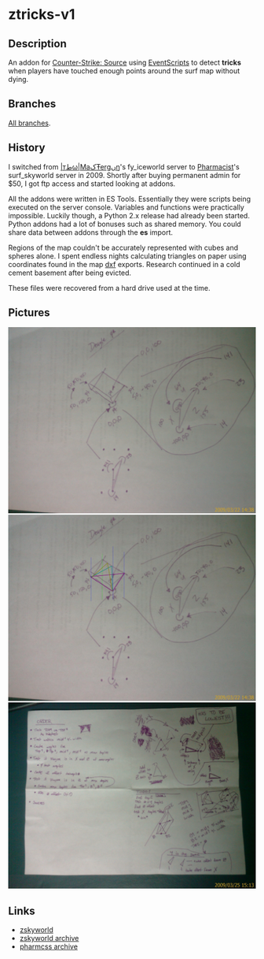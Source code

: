 # ztricks-v1

## Description
An addon for [Counter-Strike: Source](https://store.steampowered.com/app/240/CounterStrike_Source/) using [EventScripts](https://developer.valvesoftware.com/wiki/EventScripts) to detect **tricks** when players have touched enough points around the surf map without dying.

## Branches
[All branches](https://github.com/krwigo/ztricks-v1/branches/all).

## History
I switched from [|тطω|MaکŦergںŋ](https://steamcommunity.com/profiles/76561197978487378/)'s fy_iceworld server to [Pharmacist](https://www.youtube.com/watch?v=6b5bMCraWBA)'s surf_skyworld server in 2009. Shortly after buying permanent admin for $50, I got ftp access and started looking at addons.

All the addons were written in ES Tools. Essentially they were scripts being executed on the server console. Variables and functions were practically impossible. Luckily though, a Python 2.x release had already been started. Python addons had a lot of bonuses such as shared memory. You could share data between addons through the **es** import.

Regions of the map couldn't be accurately represented with cubes and spheres alone. I spent endless nights calculating triangles on paper using coordinates found in the map [dxf](https://en.wikipedia.org/wiki/AutoCAD_DXF) exports. Research continued in a cold cement basement after being evicted.

These files were recovered from a hard drive used at the time.

## Pictures
![imag0001.jpg](https://raw.githubusercontent.com/krwigo/ztricks-v1/main/assets/imag0001.jpg)
![imag0002.jpg](https://raw.githubusercontent.com/krwigo/ztricks-v1/main/assets/imag0002.jpg)
![imag0003.jpg](https://raw.githubusercontent.com/krwigo/ztricks-v1/main/assets/imag0003.jpg)

## Links
* [zskyworld](https://zskyworld.com/)
* [zskyworld archive](https://web.archive.org/web/2020*/zskyworld.com)
* [pharmcss archive](https://web.archive.org/web/2011*/pharmcss.com)
